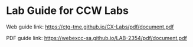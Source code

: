 # Lab Guide for CCW Labs

Web guide link: https://ctg-tme.github.io/CX-Labs/pdf/document.pdf

PDF guide link: https://webexcc-sa.github.io/LAB-2354/pdf/document.pdf
